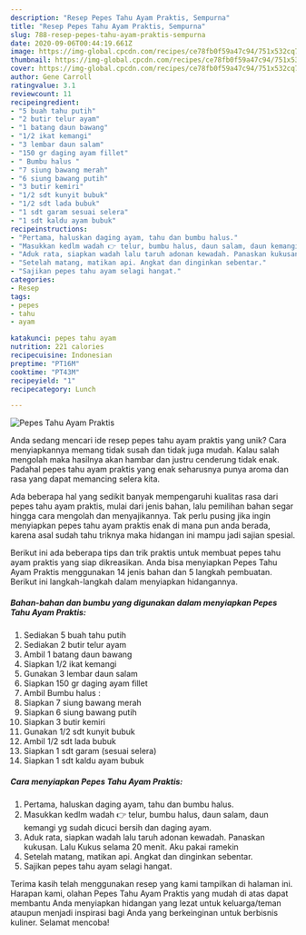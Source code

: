 ```yaml
---
description: "Resep Pepes Tahu Ayam Praktis, Sempurna"
title: "Resep Pepes Tahu Ayam Praktis, Sempurna"
slug: 788-resep-pepes-tahu-ayam-praktis-sempurna
date: 2020-09-06T00:44:19.661Z
image: https://img-global.cpcdn.com/recipes/ce78fb0f59a47c94/751x532cq70/pepes-tahu-ayam-praktis-foto-resep-utama.jpg
thumbnail: https://img-global.cpcdn.com/recipes/ce78fb0f59a47c94/751x532cq70/pepes-tahu-ayam-praktis-foto-resep-utama.jpg
cover: https://img-global.cpcdn.com/recipes/ce78fb0f59a47c94/751x532cq70/pepes-tahu-ayam-praktis-foto-resep-utama.jpg
author: Gene Carroll
ratingvalue: 3.1
reviewcount: 11
recipeingredient:
- "5 buah tahu putih"
- "2 butir telur ayam"
- "1 batang daun bawang"
- "1/2 ikat kemangi"
- "3 lembar daun salam"
- "150 gr daging ayam fillet"
- " Bumbu halus "
- "7 siung bawang merah"
- "6 siung bawang putih"
- "3 butir kemiri"
- "1/2 sdt kunyit bubuk"
- "1/2 sdt lada bubuk"
- "1 sdt garam sesuai selera"
- "1 sdt kaldu ayam bubuk"
recipeinstructions:
- "Pertama, haluskan daging ayam, tahu dan bumbu halus."
- "Masukkan kedlm wadah 👉 telur, bumbu halus, daun salam, daun kemangi yg sudah dicuci bersih dan daging ayam."
- "Aduk rata, siapkan wadah lalu taruh adonan kewadah. Panaskan kukusan. Lalu Kukus selama 20 menit. Aku pakai ramekin"
- "Setelah matang, matikan api. Angkat dan dinginkan sebentar."
- "Sajikan pepes tahu ayam selagi hangat."
categories:
- Resep
tags:
- pepes
- tahu
- ayam

katakunci: pepes tahu ayam 
nutrition: 221 calories
recipecuisine: Indonesian
preptime: "PT16M"
cooktime: "PT43M"
recipeyield: "1"
recipecategory: Lunch

---
```



![Pepes Tahu Ayam Praktis](https://img-global.cpcdn.com/recipes/ce78fb0f59a47c94/751x532cq70/pepes-tahu-ayam-praktis-foto-resep-utama.jpg)

Anda sedang mencari ide resep pepes tahu ayam praktis yang unik? Cara menyiapkannya memang tidak susah dan tidak juga mudah. Kalau salah mengolah maka hasilnya akan hambar dan justru cenderung tidak enak. Padahal pepes tahu ayam praktis yang enak seharusnya punya aroma dan rasa yang dapat memancing selera kita.



Ada beberapa hal yang sedikit banyak mempengaruhi kualitas rasa dari pepes tahu ayam praktis, mulai dari jenis bahan, lalu pemilihan bahan segar hingga cara mengolah dan menyajikannya. Tak perlu pusing jika ingin menyiapkan pepes tahu ayam praktis enak di mana pun anda berada, karena asal sudah tahu triknya maka hidangan ini mampu jadi sajian spesial.


Berikut ini ada beberapa tips dan trik praktis untuk membuat pepes tahu ayam praktis yang siap dikreasikan. Anda bisa menyiapkan Pepes Tahu Ayam Praktis menggunakan 14 jenis bahan dan 5 langkah pembuatan. Berikut ini langkah-langkah dalam menyiapkan hidangannya.

<!--inarticleads1-->

##### Bahan-bahan dan bumbu yang digunakan dalam menyiapkan Pepes Tahu Ayam Praktis:

1. Sediakan 5 buah tahu putih
1. Sediakan 2 butir telur ayam
1. Ambil 1 batang daun bawang
1. Siapkan 1/2 ikat kemangi
1. Gunakan 3 lembar daun salam
1. Siapkan 150 gr daging ayam fillet
1. Ambil  Bumbu halus :
1. Siapkan 7 siung bawang merah
1. Siapkan 6 siung bawang putih
1. Siapkan 3 butir kemiri
1. Gunakan 1/2 sdt kunyit bubuk
1. Ambil 1/2 sdt lada bubuk
1. Siapkan 1 sdt garam (sesuai selera)
1. Siapkan 1 sdt kaldu ayam bubuk




<!--inarticleads2-->

##### Cara menyiapkan Pepes Tahu Ayam Praktis:

1. Pertama, haluskan daging ayam, tahu dan bumbu halus.
1. Masukkan kedlm wadah 👉 telur, bumbu halus, daun salam, daun kemangi yg sudah dicuci bersih dan daging ayam.
1. Aduk rata, siapkan wadah lalu taruh adonan kewadah. Panaskan kukusan. Lalu Kukus selama 20 menit. Aku pakai ramekin
1. Setelah matang, matikan api. Angkat dan dinginkan sebentar.
1. Sajikan pepes tahu ayam selagi hangat.




Terima kasih telah menggunakan resep yang kami tampilkan di halaman ini. Harapan kami, olahan Pepes Tahu Ayam Praktis yang mudah di atas dapat membantu Anda menyiapkan hidangan yang lezat untuk keluarga/teman ataupun menjadi inspirasi bagi Anda yang berkeinginan untuk berbisnis kuliner. Selamat mencoba!
